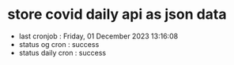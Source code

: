 # store covid daily api as json data

- last cronjob : Friday, 01 December 2023 13:16:08
- status og cron : success
- status daily cron : success
      
      